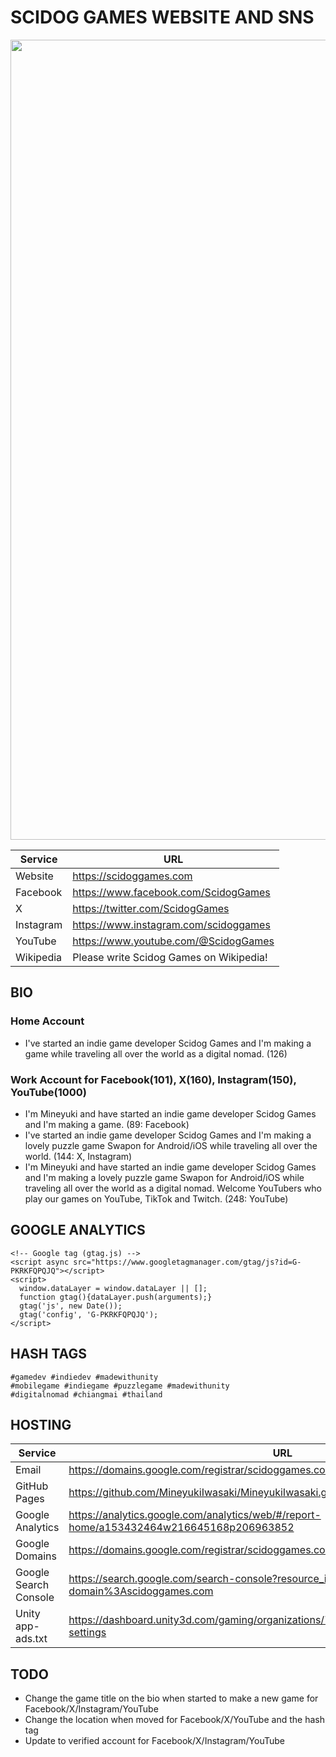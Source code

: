 # SCIDOG GAMES WEBSITE AND SNS
<img src="https://scidoggames.com/images/blog/our-website-is-opened/1-1920x1020.webp" width="1280">

| Service | URL |
| --- | --- |
| Website | https://scidoggames.com |
| Facebook | https://www.facebook.com/ScidogGames |
| X | https://twitter.com/ScidogGames |
| Instagram | https://www.instagram.com/scidoggames |
| YouTube | https://www.youtube.com/@ScidogGames |
| Wikipedia | Please write Scidog Games on Wikipedia! |

## BIO
### Home Account
- I've started an indie game developer Scidog Games and I'm making a game while traveling all over the world as a digital nomad. (126)
### Work Account for Facebook(101), X(160), Instagram(150), YouTube(1000)
- I'm Mineyuki and have started an indie game developer Scidog Games and I'm making a game. (89: Facebook)
- I've started an indie game developer Scidog Games and I'm making a lovely puzzle game Swapon for Android/iOS while traveling all over the world. (144: X, Instagram)
- I'm Mineyuki and have started an indie game developer Scidog Games and I'm making a lovely puzzle game Swapon for Android/iOS while traveling all over the world as a digital nomad. Welcome YouTubers who play our games on YouTube, TikTok and Twitch. (248: YouTube)

## GOOGLE ANALYTICS
```
<!-- Google tag (gtag.js) -->
<script async src="https://www.googletagmanager.com/gtag/js?id=G-PKRKFQPQJQ"></script>
<script>
  window.dataLayer = window.dataLayer || [];
  function gtag(){dataLayer.push(arguments);}
  gtag('js', new Date());
  gtag('config', 'G-PKRKFQPQJQ');
</script>
```

## HASH TAGS
```
#gamedev #indiedev #madewithunity
#mobilegame #indiegame #puzzlegame #madewithunity
#digitalnomad #chiangmai #thailand
```

## HOSTING
| Service | URL |
| --- | --- |
| Email | https://domains.google.com/registrar/scidoggames.com/email |
| GitHub Pages | https://github.com/MineyukiIwasaki/MineyukiIwasaki.github.io |
| Google Analytics | https://analytics.google.com/analytics/web/#/report-home/a153432464w216645168p206963852 |
| Google Domains | https://domains.google.com/registrar/scidoggames.com |
| Google Search Console | https://search.google.com/search-console?resource_id=sc-domain%3Ascidoggames.com |
| Unity app-ads.txt | https://dashboard.unity3d.com/gaming/organizations/761278/monetization/organization-settings |

## TODO
- Change the game title on the bio when started to make a new game for Facebook/X/Instagram/YouTube
- Change the location when moved for Facebook/X/YouTube and the hash tag
- Update to verified account for Facebook/X/Instagram/YouTube
